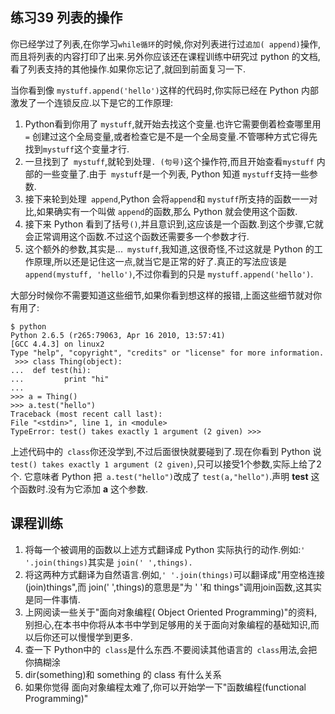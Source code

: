## 练习39 列表的操作
你已经学过了列表,在你学习`while循环`的时候,你对列表进行过`追加( append)`操作,而且将列表的内容打印了出来.另外你应该还在课程训练中研究过 python 的文档,看了列表支持的其他操作.如果你忘记了,就回到前面复习一下.  

当你看到像 `mystuff.append('hello')`这样的代码时,你实际已经在 Python 内部激发了一个连锁反应.以下是它的工作原理:
1. Python看到你用了 `mystuff`,就开始去找这个变量.也许它需要倒着检查哪里用 `=` 创建过这个全局变量,或者检查它是不是一个全局变量.不管哪种方式它得先找到`mystuff`这个变量才行.
2. 一旦找到了` mystuff`,就轮到处理`. (句号)`这个操作符,而且开始查看`mystuff`
内部的一些变量了.由于` mystuff`是一个列表, Python 知道 `mystuff`支持一些参数.
3. 接下来轮到处理` append`,Python 会将`append`和 `mystuff`所支持的函数一一对比,如果确实有一个叫做 `append`的函数,那么 Python 就会使用这个函数.
4. 接下来 Python 看到了括号`()`,并且意识到,这应该是一个函数.到这个步骤,它就会正常调用这个函数.不过这个函数还需要多一个参数才行.
5. 这个额外的参数,其实是...` mystuff`,我知道,这很奇怪,不过这就是 Python 的工作原理,所以还是记住这一点,就当它是正常的好了.真正的写法应该是` append(mystuff, 'hello')`,不过你看到的只是 `mystuff.append('hello')`.

大部分时候你不需要知道这些细节,如果你看到想这样的报错,上面这些细节就对你有用了:
```
$ python
Python 2.6.5 (r265:79063, Apr 16 2010, 13:57:41)
[GCC 4.4.3] on linux2
Type "help", "copyright", "credits" or "license" for more information.
 >>> class Thing(object):
...  def test(hi):
...         print "hi"
...
>>> a = Thing()
>>> a.test("hello")
Traceback (most recent call last):
File "<stdin>", line 1, in <module>
TypeError: test() takes exactly 1 argument (2 given) >>>
```
上述代码中的` class`你还没学到,不过后面很快就要碰到了.现在你看到 Python 说`test() takes exactly 1 argument (2 given)`,只可以接受1个参数,实际上给了2个. 它意味者 Python 把` a.test("hello")`改成了 `test(a,"hello")`.声明 **test** 这个函数时.没有为它添加 **a** 这个参数.

## 课程训练
1. 将每一个被调用的函数以上述方式翻译成 Python 实际执行的动作.例如:`' '.join(things)`其实是 `join(' ',things).`
2. 将这两种方式翻译为自然语言.例如,`' '.join(things)`可以翻译成"用空格连接(join)things",而 join(' ',things)的意思是"为 ' '和 things"调用join函数,这其实是同一件事情.
3. 上网阅读一些关于"面向对象编程( Object Oriented Programming)"的资料,别担心,在本书中你将从本书中学到足够用的关于面向对象编程的基础知识,而以后你还可以慢慢学到更多.
4. 查一下 Python中的` class`是什么东西.不要阅读其他语言的` class`用法,会把你搞糊涂
5. dir(something)和 something 的 class 有什么关系
6. 如果你觉得 面向对象编程太难了,你可以开始学一下"函数编程(functional Programming)"
